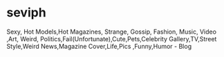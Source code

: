 seviph
======

Sexy, Hot Models,Hot Magazines, Strange, Gossip, Fashion, Music, Video ,Art, Weird, Politics,Fail(Unfortunate),Cute,Pets,Celebrity Gallery,TV,Street Style,Weird News,Magazine Cover,Life,Pics ,Funny,Humor - Blog